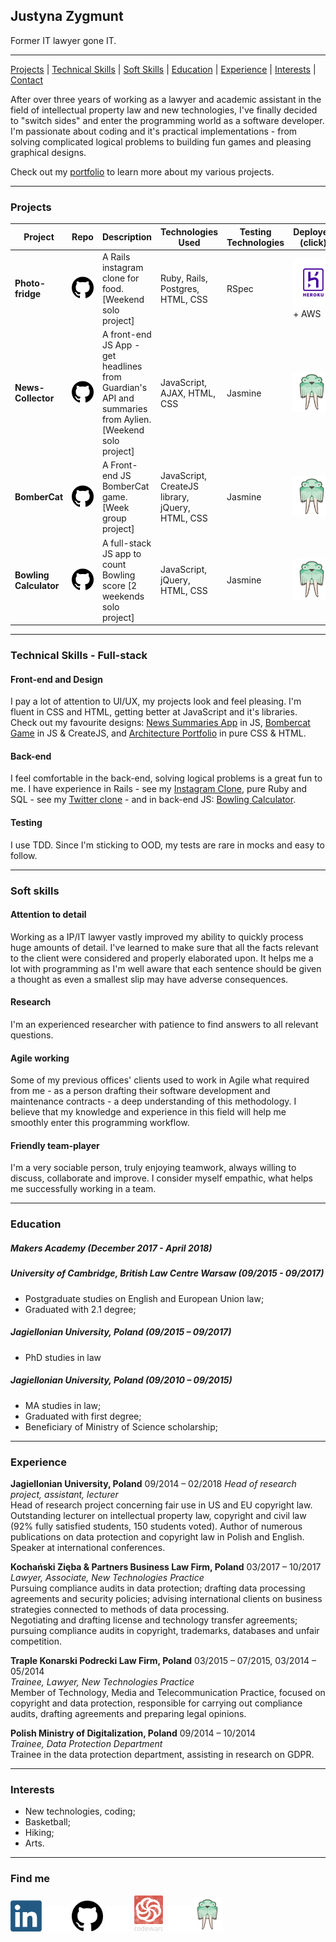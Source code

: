 
## Justyna Zygmunt

Former IT lawyer gone IT.

****

[Projects](#projects) | [Technical Skills](#tech-skills) | [Soft Skills](#soft-skills) | [Education](#education) | [Experience](#experience) | [Interests](#interests) | [Contact](#contact)

<p> After over three years of working as a lawyer and academic assistant in the field of intellectual property law and new technologies, I've finally decided to "switch sides" and enter the programming world as a software developer. I'm passionate about coding and it's practical implementations - from solving complicated logical problems to building fun games and pleasing graphical designs.

Check out my <a href="https://justyna-zygmunt.surge.sh">portfolio</a> to learn more about my various projects.

***

### <a name="projects">Projects</a>

Project | Repo | Description | Technologies Used| Testing Technologies | Deployed (click)
--- | --- | --- | --- | --- | ---
**Photo-fridge** | <a href="https://github.com/Kotauror/instagram-challenge"><img src="logos/github.png" width="40"></a> | A Rails instagram clone for food. [Weekend solo project] | Ruby, Rails, Postgres, HTML, CSS | RSpec | <a href="https://photo-fridge.herokuapp.com"><img src="logos/hosting_heroku.png" width="90"></a> + AWS
**News-Collector** |  <a href="https://github.com/Kotauror/news-summary-challenge"><img src="logos/github.png" width="40"></a> | A front-end JS App - get headlines from Guardian's API and summaries from Aylien. [Weekend solo project] | JavaScript, AJAX, HTML, CSS | Jasmine | <a href="http://news-summaries.surge.sh"><img src="logos/surge.png" width="60"></a>
**BomberCat** |  <a href="https://github.com/lwkchan/bombercat/"><img src="logos/github.png" width="40"></a> |  A Front-end JS BomberCat game. [Week group project] | JavaScript, CreateJS library, jQuery, HTML, CSS | Jasmine | <a href="http://bombercat.surge.sh"><img src="logos/surge.png" width="60"></a>
**Bowling Calculator** |  <a href="https://github.com/Kotauror/bowling-challenge"><img src="logos/github.png" width="40"></a> | A full-stack JS app to count Bowling score [2 weekends solo project] | JavaScript, jQuery, HTML, CSS | Jasmine | <a href="http://bowling-calculator.surge.sh/"><img src="logos/surge.png" width="60"></a>
***


### <a name="tech-skills">Technical Skills - Full-stack</a>

#### Front-end and Design

I pay a lot of attention to UI/UX, my projects look and feel pleasing. I'm fluent in CSS and HTML, getting better at JavaScript and it's libraries. Check out my favourite designs: <a href="http://news-summaries.surge.sh/">News Summaries App</a> in JS, <a href="http://bombercat.surge.sh/">Bombercat Game</a> in JS & CreateJS, and <a href="http://amarchitektura.surge.sh">Architecture Portfolio</a> in pure CSS & HTML.

#### Back-end

I feel comfortable in the back-end, solving logical problems is a great fun to me. I have experience in Rails - see my <a href="http://photo-fridge.herokuapp.com">Instagram Clone</a>, pure Ruby and SQL - see my <a href="http://tweet-chit.herokuapp.com/">Twitter clone</a> - and in back-end JS: <a href="http://bowling-calculator.surge.sh/">Bowling Calculator</a>.

#### Testing

I use TDD. Since I'm sticking to OOD, my tests are rare in mocks and easy to follow.
***

### <a name="soft-skills">Soft skills</a>

#### Attention to detail

Working as a IP/IT lawyer vastly improved my ability to quickly process huge amounts of detail. I've learned to make sure that all the facts relevant to the client were considered and properly elaborated upon. It helps me a lot with programming as I'm well aware that each sentence should be given a thought as even a smallest slip may have adverse consequences.

#### Research

I'm an experienced researcher with patience to find answers to all relevant questions.

#### Agile working

Some of my previous offices' clients used to work in Agile what required from me - as a person drafting their software development and maintenance contracts - a deep understanding of this methodology. I believe that my knowledge and experience in this field will help me smoothly enter this programming workflow.

#### Friendly team-player
I'm a very sociable person, truly enjoying teamwork, always willing to discuss, collaborate and improve. I consider myself empathic, what helps me successfully working in a team.

***

### <a name="education">Education</a>

##### Makers Academy (December 2017 - April 2018)

##### University of Cambridge, British Law Centre Warsaw (09/2015 - 09/2017)
* Postgraduate studies on English and European Union law;
* Graduated with 2.1 degree;

##### Jagiellonian University, Poland (09/2015 – 09/2017)
* PhD studies in law

##### Jagiellonian University, Poland (09/2010 – 09/2015)
* MA studies in law;
* Graduated with first degree;
* Beneficiary of Ministry of Science scholarship;

***

### <a name="experience">Experience</a>

**Jagiellonian University, Poland** 09/2014 – 02/2018
*Head of research project, assistant, lecturer* <br>
Head of research project concerning fair use in US and EU copyright law. Outstanding lecturer on intellectual property law, copyright and civil law (92% fully satisfied students, 150 students voted). Author of numerous publications on data protection and copyright law in Polish and English. Speaker at international conferences.

**Kochański Zięba & Partners Business Law Firm, Poland** 03/2017 – 10/2017
*Lawyer, Associate, New Technologies Practice* <br>
Pursuing compliance audits in data protection; drafting data processing agreements and security policies; advising international clients on business strategies connected to methods of data processing. <br>
Negotiating and drafting license and technology transfer agreements; pursuing compliance audits in copyright, trademarks, databases and unfair competition.

**Traple Konarski Podrecki Law Firm, Poland** 03/2015 – 07/2015, 03/2014 – 05/2014 <br> *Trainee, Lawyer, New Technologies Practice*    
Member of Technology, Media and Telecommunication Practice, focused on copyright and data protection, responsible for carrying out compliance audits, drafting agreements and preparing legal opinions.

**Polish Ministry of Digitalization, Poland** 09/2014 – 10/2014 <br>
*Trainee, Data Protection Department*                        
Trainee in the data protection department, assisting in research on GDPR.  

***

### <a name="interests">Interests</a>

* New technologies, coding;
* Basketball;
* Hiking;
* Arts.

***

### <a name="contact">Find me</a>

<a href="https://www.linkedin.com/in/justyna-zygmunt/"><img src="logos/linkedin.png" width="50"></a> <img src="logos/empty.png" width="40"> <a href="https://github.com/Kotauror/"><img src="logos/github.png" width="50"></a> <img src="logos/empty.png" width="40"> <a href="https://www.codewars.com/users/Kotauror"><img src="logos/codewars.png" width="50"></a> <img src="logos/empty.png" width="40"><a href="https://www.justyna-zygmunt.surge.sh"><img src="logos/surge.png" width="50"></a>
